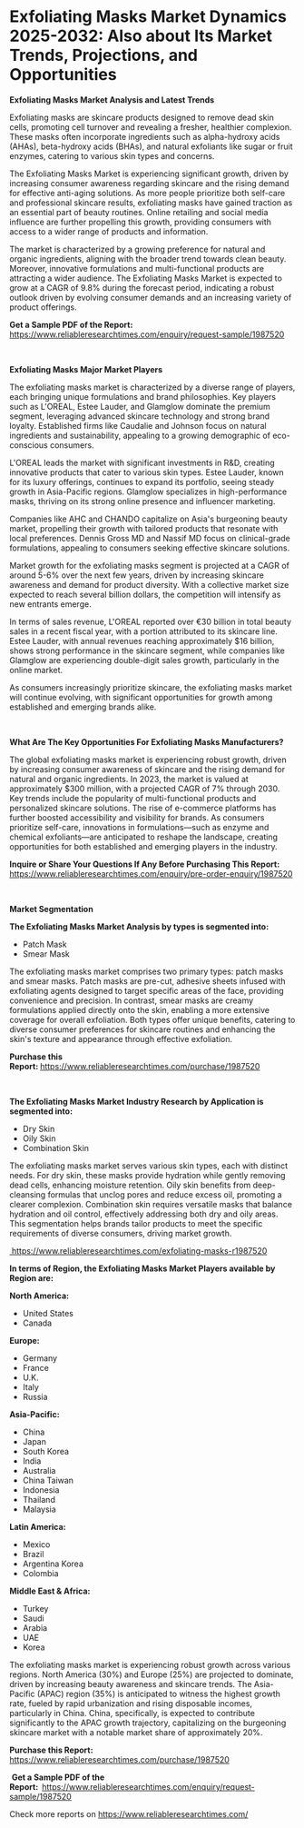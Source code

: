 <p><h1>Exfoliating Masks Market Dynamics 2025-2032: Also about Its Market Trends, Projections, and Opportunities</h1></p><p><strong>Exfoliating Masks Market Analysis and Latest Trends</strong></p>
<p><p>Exfoliating masks are skincare products designed to remove dead skin cells, promoting cell turnover and revealing a fresher, healthier complexion. These masks often incorporate ingredients such as alpha-hydroxy acids (AHAs), beta-hydroxy acids (BHAs), and natural exfoliants like sugar or fruit enzymes, catering to various skin types and concerns. </p><p>The Exfoliating Masks Market is experiencing significant growth, driven by increasing consumer awareness regarding skincare and the rising demand for effective anti-aging solutions. As more people prioritize both self-care and professional skincare results, exfoliating masks have gained traction as an essential part of beauty routines. Online retailing and social media influence are further propelling this growth, providing consumers with access to a wider range of products and information.</p><p>The market is characterized by a growing preference for natural and organic ingredients, aligning with the broader trend towards clean beauty. Moreover, innovative formulations and multi-functional products are attracting a wider audience. The Exfoliating Masks Market is expected to grow at a CAGR of 9.8% during the forecast period, indicating a robust outlook driven by evolving consumer demands and an increasing variety of product offerings.</p></p>
<p><strong>Get a Sample PDF of the Report:&nbsp;</strong> <a href="https://www.reliableresearchtimes.com/enquiry/request-sample/1987520?utm_campaign=3585&utm_medium=2&utm_source=Github&utm_content=ia&utm_term=06042025&utm_id=exfoliating-masks">https://www.reliableresearchtimes.com/enquiry/request-sample/1987520</a></p>
<p>&nbsp;</p>
<p><strong>Exfoliating Masks Major Market Players</strong></p>
<p><p>The exfoliating masks market is characterized by a diverse range of players, each bringing unique formulations and brand philosophies. Key players such as L'OREAL, Estee Lauder, and Glamglow dominate the premium segment, leveraging advanced skincare technology and strong brand loyalty. Established firms like Caudalie and Johnson focus on natural ingredients and sustainability, appealing to a growing demographic of eco-conscious consumers.</p><p>L'OREAL leads the market with significant investments in R&D, creating innovative products that cater to various skin types. Estee Lauder, known for its luxury offerings, continues to expand its portfolio, seeing steady growth in Asia-Pacific regions. Glamglow specializes in high-performance masks, thriving on its strong online presence and influencer marketing.</p><p>Companies like AHC and CHANDO capitalize on Asia's burgeoning beauty market, propelling their growth with tailored products that resonate with local preferences. Dennis Gross MD and Nassif MD focus on clinical-grade formulations, appealing to consumers seeking effective skincare solutions.</p><p>Market growth for the exfoliating masks segment is projected at a CAGR of around 5-6% over the next few years, driven by increasing skincare awareness and demand for product diversity. With a collective market size expected to reach several billion dollars, the competition will intensify as new entrants emerge.</p><p>In terms of sales revenue, L'OREAL reported over €30 billion in total beauty sales in a recent fiscal year, with a portion attributed to its skincare line. Estee Lauder, with annual revenues reaching approximately $16 billion, shows strong performance in the skincare segment, while companies like Glamglow are experiencing double-digit sales growth, particularly in the online market.</p><p>As consumers increasingly prioritize skincare, the exfoliating masks market will continue evolving, with significant opportunities for growth among established and emerging brands alike.</p></p>
<p>&nbsp;</p>
<p><strong>What Are The Key Opportunities For Exfoliating Masks Manufacturers?</strong></p>
<p><p>The global exfoliating masks market is experiencing robust growth, driven by increasing consumer awareness of skincare and the rising demand for natural and organic ingredients. In 2023, the market is valued at approximately $300 million, with a projected CAGR of 7% through 2030. Key trends include the popularity of multi-functional products and personalized skincare solutions. The rise of e-commerce platforms has further boosted accessibility and visibility for brands. As consumers prioritize self-care, innovations in formulations—such as enzyme and chemical exfoliants—are anticipated to reshape the landscape, creating opportunities for both established and emerging players in the industry.</p></p>
<p><strong>Inquire or Share Your Questions If Any Before Purchasing This Report:</strong> <a href="https://www.reliableresearchtimes.com/enquiry/pre-order-enquiry/1987520?utm_campaign=3585&utm_medium=2&utm_source=Github&utm_content=ia&utm_term=06042025&utm_id=exfoliating-masks">https://www.reliableresearchtimes.com/enquiry/pre-order-enquiry/1987520</a></p>
<p>&nbsp;</p>
<p><strong>Market Segmentation</strong></p>
<p><strong>The Exfoliating Masks Market Analysis by types is segmented into:</strong></p>
<p><ul><li>Patch Mask</li><li>Smear Mask</li></ul></p>
<p><p>The exfoliating masks market comprises two primary types: patch masks and smear masks. Patch masks are pre-cut, adhesive sheets infused with exfoliating agents designed to target specific areas of the face, providing convenience and precision. In contrast, smear masks are creamy formulations applied directly onto the skin, enabling a more extensive coverage for overall exfoliation. Both types offer unique benefits, catering to diverse consumer preferences for skincare routines and enhancing the skin's texture and appearance through effective exfoliation.</p></p>
<p><strong>Purchase this Report:&nbsp;</strong><a href="https://www.reliableresearchtimes.com/purchase/1987520?utm_campaign=3585&utm_medium=2&utm_source=Github&utm_content=ia&utm_term=06042025&utm_id=exfoliating-masks">https://www.reliableresearchtimes.com/purchase/1987520</a></p>
<p>&nbsp;</p>
<p><strong>The Exfoliating Masks Market Industry Research by Application is segmented into:</strong></p>
<p><ul><li>Dry Skin</li><li>Oily Skin</li><li>Combination Skin</li></ul></p>
<p><p>The exfoliating masks market serves various skin types, each with distinct needs. For dry skin, these masks provide hydration while gently removing dead cells, enhancing moisture retention. Oily skin benefits from deep-cleansing formulas that unclog pores and reduce excess oil, promoting a clearer complexion. Combination skin requires versatile masks that balance hydration and oil control, effectively addressing both dry and oily areas. This segmentation helps brands tailor products to meet the specific requirements of diverse consumers, driving market growth.</p></p>
<p><a href="https://www.reliableresearchtimes.com/exfoliating-masks-r1987520?utm_campaign=3585&utm_medium=2&utm_source=Github&utm_content=ia&utm_term=06042025&utm_id=exfoliating-masks">&nbsp;https://www.reliableresearchtimes.com/exfoliating-masks-r1987520</a></p>
<p><strong>In terms of Region, the Exfoliating Masks Market Players available by Region are:</strong></p>
<p>
    <p> <strong> North America: </strong>
        <ul>
            <li>United States</li>
            <li>Canada</li>
        </ul>
        </p> 
    <p> <strong> Europe: </strong>
        <ul>
            <li>Germany</li>
            <li>France</li>
            <li>U.K.</li>
            <li>Italy</li>
            <li>Russia</li>
        </ul>
        </p> 
    <p> <strong> Asia-Pacific: </strong>
        <ul>
            <li>China</li>
            <li>Japan</li>
            <li>South Korea</li>
            <li>India</li>
            <li>Australia</li>
            <li>China Taiwan</li>
            <li>Indonesia</li>
            <li>Thailand</li>
            <li>Malaysia</li>
        </ul>
        </p> 
    <p> <strong> Latin America: </strong>
        <ul>
            <li>Mexico</li>
            <li>Brazil</li>
            <li>Argentina Korea</li>
            <li>Colombia</li>
        </ul>
        </p> 
    <p> <strong> Middle East & Africa: </strong>
        <ul>
            <li>Turkey</li>
            <li>Saudi</li>
            <li>Arabia</li>
            <li>UAE</li>
            <li>Korea</li>
        </ul>
    </p>
    </p>
<p><p>The exfoliating masks market is experiencing robust growth across various regions. North America (30%) and Europe (25%) are projected to dominate, driven by increasing beauty awareness and skincare trends. The Asia-Pacific (APAC) region (35%) is anticipated to witness the highest growth rate, fueled by rapid urbanization and rising disposable incomes, particularly in China. China, specifically, is expected to contribute significantly to the APAC growth trajectory, capitalizing on the burgeoning skincare market with a notable market share of approximately 20%.</p></p>
<p><strong>Purchase this Report: </strong><a href="https://www.reliableresearchtimes.com/purchase/1987520?utm_campaign=3585&utm_medium=2&utm_source=Github&utm_content=ia&utm_term=06042025&utm_id=exfoliating-masks">https://www.reliableresearchtimes.com/purchase/1987520</a></p>
<p>&nbsp;<strong>Get a Sample PDF of the Report:&nbsp;&nbsp;</strong><a href="https://www.reliableresearchtimes.com/enquiry/request-sample/1987520?utm_campaign=3585&utm_medium=2&utm_source=Github&utm_content=ia&utm_term=06042025&utm_id=exfoliating-masks">https://www.reliableresearchtimes.com/enquiry/request-sample/1987520</a></p>
<p><strong></strong></p>
<p>Check more reports on <a href="https://www.reliableresearchtimes.com/?utm_campaign=3585&utm_medium=2&utm_source=Github&utm_content=ia&utm_term=06042025&utm_id=exfoliating-masks">https://www.reliableresearchtimes.com/</a></p>